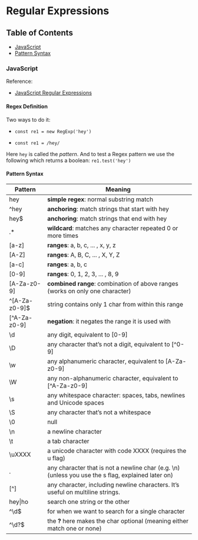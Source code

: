 # Regular Expressions

## Table of Contents

* [JavaScript](#javascript)
* [Pattern Syntax](#pattern-syntax)

### JavaScript

Reference:

* [JavaScript Regular Expressions](https://medium.freecodecamp.org/a-quick-and-simple-guide-to-javascript-regular-expressions-48b46a68df29)

#### Regex Definition

Two ways to do it:

* `const re1 = new RegExp('hey')`

* `const re1 = /hey/`

Here `hey` is called the _pattern_. And to test a Regex pattern we use the following which returns a boolean: `re1.test('hey')`

#### Pattern Syntax

| Pattern         | Meaning                                                                                            |
| --------------- | -------------------------------------------------------------------------------------------------- |
| hey             | **simple regex**: normal substring match                                                           |
| ^hey            | **anchoring**: match strings that start with hey                                                   |
| hey$            | **anchoring**: match strings that end with hey                                                     |
| .\*             | **wildcard**: matches any character repeated 0 or more times                                       |
| [a-z]           | **ranges**: a, b, c, ... , x, y, z                                                                 |
| [A-Z]           | **ranges**: A, B, C, ... , X, Y, Z                                                                 |
| [a-c]           | **ranges**: a, b, c                                                                                |
| [0-9]           | **ranges**: 0, 1, 2, 3, ... , 8, 9                                                                 |
| [A-Za-z0-9]     | **combined range**: combination of above ranges (works on only one character)                      |
| ^[A-Za-z0-9]$   | string contains only 1 char from within this range                                                 |
| [^A-Za-z0-9]    | **negation**: it negates the range it is used with                                                 |
| \d              | any digit, equivalent to [0-9]                                                                     |
| \D              | any character that’s not a digit, equivalent to [^0-9]                                            |
| \w              | any alphanumeric character, equivalent to [A-Za-z0-9]                                              |
| \W              | any non-alphanumeric character, equivalent to [^A-Za-z0-9]                                         |
| \s              | any whitespace character: spaces, tabs, newlines and Unicode spaces                                |
| \S              | any character that’s not a whitespace                                                             |
| \0              | null                                                                                               |
| \n              | a newline character                                                                                |
| \t              | a tab character                                                                                    |
| \uXXXX          | a unicode character with code XXXX (requires the u flag)                                           |
| .               | any character that is not a newline char (e.g. \n) (unless you use the s flag, explained later on) |
| [^]             | any character, including newline characters. It’s useful on multiline strings.                    |
| hey&#124;ho     | search one string or the other                                                                     |
| ^\d$            | for when we want to search for a single character                                                  |
| ^\d?$           | the **?** here makes the char optional (meaning either match one or none)                          |
